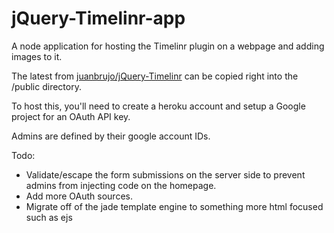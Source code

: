 jQuery-Timelinr-app
===================

A node application for hosting the Timelinr plugin on a webpage and adding images to it.


The latest from [juanbrujo/jQuery-Timelinr](https://github.com/juanbrujo/jQuery-Timelinr) can be copied right into the /public directory.

To host this, you'll need to create a heroku account and setup a Google project for an OAuth API key.

Admins are defined by their google account IDs.

Todo:
* Validate/escape the form submissions on the server side to prevent admins from injecting code on the homepage.
* Add more OAuth sources.
* Migrate off of the jade template engine to something more html focused such as ejs
